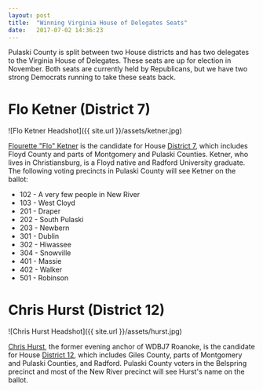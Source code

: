 ```yaml
---
layout: post
title:  "Winning Virginia House of Delegates Seats"
date:   2017-07-02 14:36:23
---
```


Pulaski County is split between two House districts and has two delegates to the Virginia House of Delegates.  These seats are up for election in November. Both seats are currently held by Republicans, but we have two strong Democrats running to take these seats back.

# Flo Ketner (District 7)
![Flo Ketner Headshot]({{ site.url }}/assets/ketner.jpg)

[Flourette "Flo" Ketner](https://www.facebook.com/pg/Flo4NRV/about/?ref=page_internal) is the candidate for House [District 7](http://statisticalatlas.com/state-lower-legislative-district/Virginia/District-7/Overview#nav-map/place), which includes Floyd County and parts of Montgomery and Pulaski Counties. Ketner, who lives in Christiansburg, is a Floyd native and Radford University graduate. The following voting precincts in Pulaski County will see Ketner on the ballot:
- 102 - A very few people in New River
- 103 - West Cloyd
- 201 - Draper
- 202 - South Pulaski
- 203 - Newbern
- 301 - Dublin
- 302 - Hiwassee
- 304 - Snowville
- 401 - Massie
- 402 - Walker
- 501 - Robinson

# Chris Hurst (District 12)
![Chris Hurst Headshot]({{ site.url }}/assets/hurst.jpg)

[Chris Hurst](https://www.hurst4delegate.com/), the former evening anchor of WDBJ7 Roanoke, is the candidate for House [District 12](http://statisticalatlas.com/state-lower-legislative-district/Virginia/District-12/Overview), which includes Giles County, parts of Montgomery and Pulaski Counties, and Radford.  Pulaski County voters in the Belspring precinct and most of the New River precinct will see Hurst's name on the ballot.
